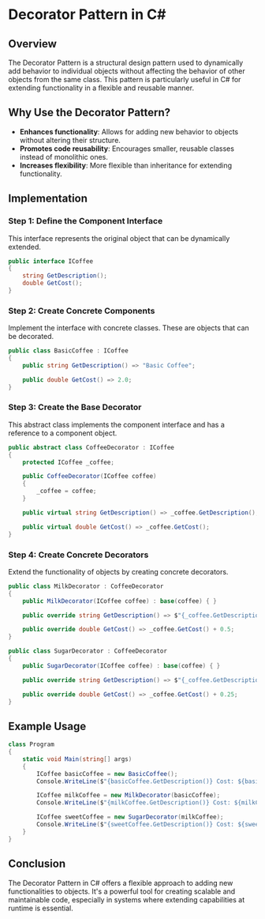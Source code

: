 # Decorator Pattern in C#

## Overview
The Decorator Pattern is a structural design pattern used to dynamically add behavior to individual objects without affecting the behavior of other objects from the same class. This pattern is particularly useful in C# for extending functionality in a flexible and reusable manner.

## Why Use the Decorator Pattern?
- **Enhances functionality**: Allows for adding new behavior to objects without altering their structure.
- **Promotes code reusability**: Encourages smaller, reusable classes instead of monolithic ones.
- **Increases flexibility**: More flexible than inheritance for extending functionality.

## Implementation

### Step 1: Define the Component Interface
This interface represents the original object that can be dynamically extended.

```csharp
public interface ICoffee
{
    string GetDescription();
    double GetCost();
}
```

### Step 2: Create Concrete Components
Implement the interface with concrete classes. These are objects that can be decorated.

```csharp
public class BasicCoffee : ICoffee
{
    public string GetDescription() => "Basic Coffee";

    public double GetCost() => 2.0;
}
```

### Step 3: Create the Base Decorator
This abstract class implements the component interface and has a reference to a component object.

```csharp
public abstract class CoffeeDecorator : ICoffee
{
    protected ICoffee _coffee;

    public CoffeeDecorator(ICoffee coffee)
    {
        _coffee = coffee;
    }

    public virtual string GetDescription() => _coffee.GetDescription();

    public virtual double GetCost() => _coffee.GetCost();
}
```

### Step 4: Create Concrete Decorators
Extend the functionality of objects by creating concrete decorators.

```csharp
public class MilkDecorator : CoffeeDecorator
{
    public MilkDecorator(ICoffee coffee) : base(coffee) { }

    public override string GetDescription() => $"{_coffee.GetDescription()}, with milk";

    public override double GetCost() => _coffee.GetCost() + 0.5;
}

public class SugarDecorator : CoffeeDecorator
{
    public SugarDecorator(ICoffee coffee) : base(coffee) { }

    public override string GetDescription() => $"{_coffee.GetDescription()}, with sugar";

    public override double GetCost() => _coffee.GetCost() + 0.25;
}
```

## Example Usage

```csharp
class Program
{
    static void Main(string[] args)
    {
        ICoffee basicCoffee = new BasicCoffee();
        Console.WriteLine($"{basicCoffee.GetDescription()} Cost: ${basicCoffee.GetCost()}");

        ICoffee milkCoffee = new MilkDecorator(basicCoffee);
        Console.WriteLine($"{milkCoffee.GetDescription()} Cost: ${milkCoffee.GetCost()}");

        ICoffee sweetCoffee = new SugarDecorator(milkCoffee);
        Console.WriteLine($"{sweetCoffee.GetDescription()} Cost: ${sweetCoffee.GetCost()}");
    }
}
```

## Conclusion
The Decorator Pattern in C# offers a flexible approach to adding new functionalities to objects. It's a powerful tool for creating scalable and maintainable code, especially in systems where extending capabilities at runtime is essential.
